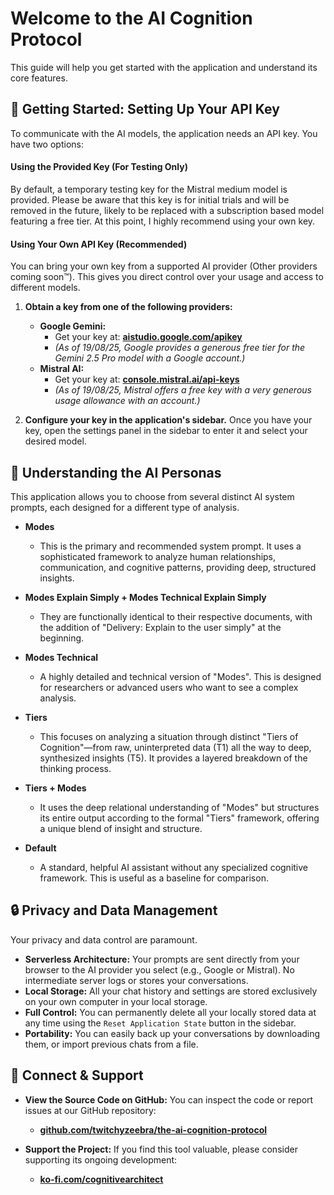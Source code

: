 # Welcome to the AI Cognition Protocol

This guide will help you get started with the application and understand its core features.

## 🚀 Getting Started: Setting Up Your API Key

To communicate with the AI models, the application needs an API key. You have two options:

#### Using the Provided Key (For Testing Only)

By default, a temporary testing key for the Mistral medium model is provided. Please be aware that this key is for initial trials and will be removed in the future, likely to be replaced with a subscription based model featuring a free tier. At this point, I highly recommend using your own key.

#### Using Your Own API Key (Recommended)

You can bring your own key from a supported AI provider (Other providers coming soon™). This gives you direct control over your usage and access to different models.

1.  **Obtain a key from one of the following providers:**
    *   **Google Gemini:**
        *   Get your key at: **[aistudio.google.com/apikey](https://aistudio.google.com/apikey)**
        *   *(As of 19/08/25, Google provides a generous free tier for the Gemini 2.5 Pro model with a Google account.)*
    *   **Mistral AI:**
        *   Get your key at: **[console.mistral.ai/api-keys](https://console.mistral.ai/api-keys)**
        *   *(As of 19/08/25, Mistral offers a free key with a very generous usage allowance with an account.)*

2.  **Configure your key in the application's sidebar.** Once you have your key, open the settings panel in the sidebar to enter it and select your desired model.

## 🧠 Understanding the AI Personas

This application allows you to choose from several distinct AI system prompts, each designed for a different type of analysis.

*   **Modes**
    *   This is the primary and recommended system prompt. It uses a sophisticated framework to analyze human relationships, communication, and cognitive patterns, providing deep, structured insights.

*   **Modes Explain Simply + Modes Technical Explain Simply**
    *   They are functionally identical to their respective documents, with the addition of "Delivery: Explain to the user simply" at the beginning. 

*   **Modes Technical**
    *   A highly detailed and technical version of "Modes". This is designed for researchers or advanced users who want to see a complex analysis.

*   **Tiers**
    *   This focuses on analyzing a situation through distinct "Tiers of Cognition"—from raw, uninterpreted data (T1) all the way to deep, synthesized insights (T5). It provides a layered breakdown of the thinking process.

*   **Tiers + Modes**
    *   It uses the deep relational understanding of "Modes" but structures its entire output according to the formal "Tiers" framework, offering a unique blend of insight and structure.

*   **Default**
    *   A standard, helpful AI assistant without any specialized cognitive framework. This is useful as a baseline for comparison.

## 🔒 Privacy and Data Management

Your privacy and data control are paramount.

*   **Serverless Architecture:** Your prompts are sent directly from your browser to the AI provider you select (e.g., Google or Mistral). No intermediate server logs or stores your conversations.
*   **Local Storage:** All your chat history and settings are stored exclusively on your own computer in your local storage.
*   **Full Control:** You can permanently delete all your locally stored data at any time using the `Reset Application State` button in the sidebar.
*   **Portability:** You can easily back up your conversations by downloading them, or import previous chats from a file.

## 🤝 Connect & Support

*   **View the Source Code on GitHub:** You can inspect the code or report issues at our GitHub repository:
    *   **[github.com/twitchyzeebra/the-ai-cognition-protocol](https://github.com/twitchyzeebra/the-ai-cognition-protocol/tree/master)**

*   **Support the Project:** If you find this tool valuable, please consider supporting its ongoing development:
    *   **[ko-fi.com/cognitivearchitect](https://ko-fi.com/cognitivearchitect)**
